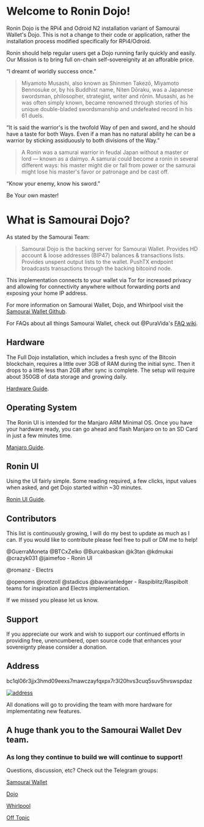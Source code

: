 # Welcome to Ronin Dojo!

Ronin Dojo is the RPi4 and Odroid N2 installation variant of Samourai Wallet's Dojo. This is not a change to their code or application, rather the installation process modified specifically for RPi4/Odroid. 

Ronin should help regular users get a Dojo running farily quickly and easily. Our Mission is to bring full on-chain self-sovereignity at an afforable price.

“I dreamt of worldly success once.”

> Miyamoto Musashi, also known as Shinmen Takezō, Miyamoto Bennosuke or, by his Buddhist name, Niten Dōraku, was a Japanese swordsman, philosopher, strategist, writer and rōnin. Musashi, as he was often simply known, became renowned through stories of his unique double-bladed swordsmanship and undefeated record in his 61 duels.

“It is said the warrior's is the twofold Way of pen and sword, and he should have a taste for both Ways. Even if a man has no natural ability he can be a warrior by sticking assiduously to both divisions of the Way.”

> A Ronin was a samurai warrior in feudal Japan without a master or lord — known as a daimyo. A samurai could become a ronin in several different ways: his master might die or fall from power or the samurai might lose his master's favor or patronage and be cast off.

“Know your enemy, know his sword.”

Be Your own master!

# What is Samourai Dojo?
As stated by the Samourai Team:
>Samourai Dojo is the backing server for Samourai Wallet. Provides HD account & loose addresses (BIP47) balances & transactions lists. Provides unspent output lists to the wallet. PushTX endpoint broadcasts transactions through the backing bitcoind node.

This implementation connects to your wallet via Tor for increased privacy and allowing for connectivity anywhere without forwarding ports and exposing your home IP address.

For more information on Samourai Wallet, Dojo, and Whirlpool visit the [Samourai Wallet Github](https://github.com/Samourai-Wallet). 

For FAQs about all things Samourai Wallet, check out @PuraVida's [FAQ wiki](https://github.com/PuraVlda/samourai-wallet-android/wiki/Frequently-Asked-Questions).

## Hardware
The Full Dojo installation, which includes a fresh sync of the Bitcoin blockchain, requires a little over 3GB of RAM during the initial sync. Then it drops to a little less than 2GB after sync is complete. The setup will require about 350GB of data storage and growing daily.

[Hardware Guide](https://github.com/RoninDojo/Guides/Hardware.md).

## Operating System
The Ronin UI is intended for the Manjaro ARM Minimal OS. Once you have your hardware ready, you can go ahead and flash Manjaro on to an SD Card in just a few minutes time.

[Manjaro Guide](https://github.com/RoninDojo/Guides/Manjaro-Minimal-Installation.md).

## Ronin UI
Using the UI fairly simple. Some reading required, a few clicks, input values when asked, and get Dojo started within ~30 minutes.

[Ronin UI Guide](https://github.com/RoninDojo/Guides/Ronin-UI-Guide.md).

## Contributors
This list is continuously growing, I will do my best to update as much as I can. If you would like to contribute please feel free to pull or DM me to help!

@GuerraMoneta @BTCxZelko @Burcakbaskan @k3tan @kdmukai @crazyk031 @jaimefoo - Ronin UI

@romanz - Electrs

@openoms @rootzoll @stadicus @bavarianledger - Raspiblitz/Raspibolt teams for inspiration and Electrs implementation. 

If we missed you please let us know.

## Support

If you appreciate our work and wish to support our continued efforts in providing free, unencumbered, open source code that enhances your sovereignty please consider a donation.

## Address

bc1ql06r3jjx3hmd09eexs7mawczayfqxpx7r3l20hvs3cuq5suv5hvswspdaz

[![address](http://api.qrserver.com/v1/create-qr-code/?color=000000&bgcolor=FFFFFF&data=bc1qma3vyljvz0n3n0e7czaewx8tq5heugv2kvrcq2&qzone=1&margin=0&size=200x200&ecc=L)](https://oxt.me/address/bc1ql06r3jjx3hmd09eexs7mawczayfqxpx7r3l20hvs3cuq5suv5hvswspdaz)

All donations will go to providing the team with more hardware for implementating new features.

## A huge thank you to the Samourai Wallet Dev team.
### As long they continue to build we will continue to support!

Questions, discussion, etc? Check out the Telegram groups:

[Samourai Wallet](https://t.me/SamouraiWallet)

[Dojo](https://t.me/samourai_dojo)

[Whirlpool](https://t.me/whirlpool_trollbox)

[Off Topic](https://t.me/samouraifunny)
